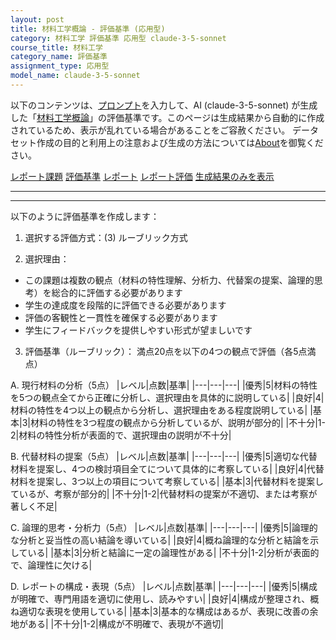 ```yaml
---
layout: post
title: 材料工学概論 - 評価基準 (応用型)
category: 材料工学 評価基準 応用型 claude-3-5-sonnet
course_title: 材料工学
category_name: 評価基準
assignment_type: 応用型
model_name: claude-3-5-sonnet
---
```


以下のコンテンツは、[プロンプト](https://github.com/takedatoshiyuki/synthetic_assignments/tree/main/generated/材料工学/claude-3-5-sonnet/prompt_評価基準-応用型.md)を入力して、AI (claude-3-5-sonnet) が生成した「[材料工学概論](/contents/材料工学/)」の評価基準です。このページは生成結果から自動的に作成されているため、表示が乱れている場合があることをご容赦ください。
データセット作成の目的と利用上の注意および生成の方法については[About](/About)を御覧ください。

[レポート課題](../レポート課題-応用型)
[評価基準](../評価基準-応用型)
[レポート](../レポート-応用型)
[レポート評価](../レポート評価-応用型)
[生成結果のみを表示](https://github.com/takedatoshiyuki/synthetic_assignments/tree/main/generated/材料工学/claude-3-5-sonnet/評価基準-応用型.md)
  

***
***
  
以下のように評価基準を作成します：

1. 選択する評価方式：(3) ルーブリック方式

2. 選択理由：
- この課題は複数の観点（材料の特性理解、分析力、代替案の提案、論理的思考）を総合的に評価する必要があります
- 学生の達成度を段階的に評価できる必要があります
- 評価の客観性と一貫性を確保する必要があります
- 学生にフィードバックを提供しやすい形式が望ましいです

3. 評価基準（ルーブリック）：
満点20点を以下の4つの観点で評価（各5点満点）

A. 現行材料の分析（5点）
|レベル|点数|基準|
|---|---|---|
|優秀|5|材料の特性を5つの観点全てから正確に分析し、選択理由を具体的に説明している|
|良好|4|材料の特性を4つ以上の観点から分析し、選択理由をある程度説明している|
|基本|3|材料の特性を3つ程度の観点から分析しているが、説明が部分的|
|不十分|1-2|材料の特性分析が表面的で、選択理由の説明が不十分|

B. 代替材料の提案（5点）
|レベル|点数|基準|
|---|---|---|
|優秀|5|適切な代替材料を提案し、4つの検討項目全てについて具体的に考察している|
|良好|4|代替材料を提案し、3つ以上の項目について考察している|
|基本|3|代替材料を提案しているが、考察が部分的|
|不十分|1-2|代替材料の提案が不適切、または考察が著しく不足|

C. 論理的思考・分析力（5点）
|レベル|点数|基準|
|---|---|---|
|優秀|5|論理的な分析と妥当性の高い結論を導いている|
|良好|4|概ね論理的な分析と結論を示している|
|基本|3|分析と結論に一定の論理性がある|
|不十分|1-2|分析が表面的で、論理性に欠ける|

D. レポートの構成・表現（5点）
|レベル|点数|基準|
|---|---|---|
|優秀|5|構成が明確で、専門用語を適切に使用し、読みやすい|
|良好|4|構成が整理され、概ね適切な表現を使用している|
|基本|3|基本的な構成はあるが、表現に改善の余地がある|
|不十分|1-2|構成が不明確で、表現が不適切|
